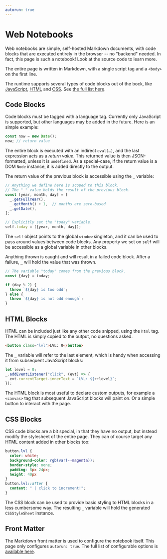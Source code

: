 ```yaml
---
autorun: true
---
```


# Web Notebooks

Web notebooks are simple, self-hosted Markdown documents, with code blocks that
are executed entirely in the browser -- no "backend" needed. In fact, this page
is such a notebook! Look at the source code to learn more.

The entire page is written in Markdown, with a single script tag and a
`<body>` on the first line.

The runtime supports several types of code blocks out of the bock, like
[JavaScript](#code-blocks), [HTML](#html-blocks) and [CSS](#css-blocks). See
[the full list here](/code-blocks).

## Code Blocks

Code blocks must be tagged with a language tag. Currently only JavaScript is
supported, but other languages may be added in the future. Here is an simple
example:

```js
const now = new Date();
now; // return value
```

The entire block is executed with an indirect `eval(…)`, and the last
expression acts as a _return value_. This returned value is then
JSON-formatted, unless it is `undefined`. As a special-case, if the return
value is a DOM `Node` instance, it is added directly to the output.

The return value of the previous block is accessible using the `_` variable:

```js
// Anything we define here is scoped to this block.
// The "_" value holds the result of the previous block.
const [year, month, day] = [
  _.getFullYear(),
  _.getMonth() + 1,  // months are zero-based
  _.getDate(),
];

// Explicitly set the "today" variable.
self.today = ({year, month, day});
```

The `self` object points to the global `window` singleton, and it can be used
to pass around values between code blocks. Any property we set on `self` will
be accessible as a global variable in other blocks.

Anything thrown is caught and will result in a failed code block. After a
failure, `_` will hold the value that was thrown.

```js
// The variable "today" comes from the previous block.
const {day} = today;

if (day % 2) {
  throw `${day} is too odd`;
} else {
  throw `${day} is not odd enough`;
}
```

## HTML Blocks

HTML can be included just like any other code snipped, using the `html` tag.
The HTML is simply copied to the output, no questions asked.


```html
<button class="lvl">LVL: 0</button>
```

The `_` variable will refer to the last element, which is handy when accessing
it from subsequent JavaScript blocks:

```js
let level = 0;
_.addEventListener("click", (evt) => {
  evt.currentTarget.innerText = `LVL: ${++level}`;
});
```

The HTML block is most useful to declare custom outputs, for example a
`<canvas>` tag that subsequent JavaScript blocks will paint on. Or a simple
button to interact with the page.

## CSS Blocks

CSS code blocks are a bit special, in that they have no output, but instead
modify the stylesheet of the entire page. They can of course target any HTML
content added in other blocks too:

```css
button.lvl {
  color: white;
  background-color: rgb(var(--magenta));
  border-style: none;
  padding: 8px 24px;
  height: 40px
}
button.lvl::after {
  content: " | click to increment!";
}
```

The CSS block can be used to provide basic styling to HTML blocks in a less
cumbersome way. The resulting `_` variable will hold the generated
`CSSStyleSheet` instance.

## Front Matter

The Markdown front matter is used to configure the notebook itself. This page
only configures `autorun: true`. The full list of configurable options is
[available here](/config).

